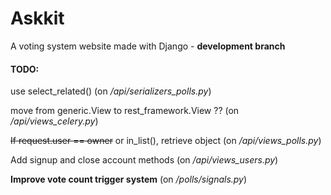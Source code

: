 # Askkit
A voting system website made with Django - **development branch**

#### TODO:

use select_related() (on */api/serializers_polls.py*)

move from generic.View to rest_framework.View ?? (on */api/views_celery.py*)

~~If request.user == owner~~ or in_list(), retrieve object (on */api/views_polls.py*)

Add signup and close account methods (on */api/views_users.py*)

**Improve vote count trigger system** (on */polls/signals.py*)
